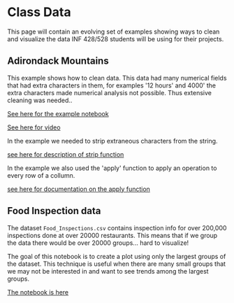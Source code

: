 # Class Data  

This page will contain an evolving set of examples showing ways to clean and visualize the data INF 428/528 students will be using for their projects.  

## Adirondack Mountains  

This example shows how to clean data.  This data had many numerical fields that had extra characters in them, for examples '12 hours' and 4000' the extra characters made numerical analysis not possible.  Thus extensive cleaning was needed..  

[See here for the example notebook](https://github.com/bnorthan/inf-428-data-analytics-online/blob/master/python/notebooks/visualization_projects/mountains.ipynb)

[See here for video](https://www.youtube.com/watch?v=iHOgT2xMlTg)

In the example we needed to strip extraneous characters from the string.  

[see here for description of strip function](https://www.journaldev.com/23625/python-trim-string-rstrip-lstrip-strip)  

In the example we also used the 'apply' function to apply an operation to every row of a collumn.  

[see here for documentation on the apply function](https://pandas.pydata.org/pandas-docs/stable/reference/api/pandas.DataFrame.apply.html)  

## Food Inspection data  

The dataset ```Food_Inspections.csv``` contains inspection info for over 200,000 inspections done at over 20000 restaurants.  This means that if we group the data there would be over 20000 groups... hard to visualize!

The goal of this notebook is to create a plot using only the largest groups of the dataset. This technique is useful when there are many small groups that we may not be interested in and want to see trends among the largest groups.  

[The notebook is here](https://github.com/bnorthan/inf-428-data-analytics-online/blob/master/python/notebooks/visualization_projects/Restaurant_Groups.ipynb)  
